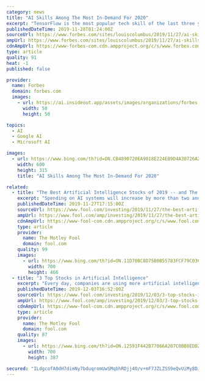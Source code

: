 ```yaml
---
category: news
title: "AI Skills Among The Most In-Demand For 2020"
excerpt: "TensorFlow is the most popular tech skill of the last three years, exponentially increasing between 2016 and 2019 based on Udemy’s data. Udemy sees robust demand for AI and data science skills, in addition to web development frameworks, cloud computing, and IT certifications, including AWS, CompTIA & Docker. SAP expertise is projected to be ..."
publishedDateTime: 2019-11-28T01:24:00Z
sourceUrl: https://www.forbes.com/sites/louiscolumbus/2019/11/27/ai-skills-among-the-most-in-demand-for-2020/
ampUrl: https://www.forbes.com/sites/louiscolumbus/2019/11/27/ai-skills-among-the-most-in-demand-for-2020/amp/
cdnAmpUrl: https://www-forbes-com.cdn.ampproject.org/c/s/www.forbes.com/sites/louiscolumbus/2019/11/27/ai-skills-among-the-most-in-demand-for-2020/amp/
type: article
quality: 91
heat: -1
published: false

provider:
  name: Forbes
  domain: forbes.com
  images:
    - url: https://ai.insideout.app/assets/images/organizations/forbes.com-50x50.jpg
      width: 50
      height: 50

topics:
  - AI
  - Google AI
  - Microsoft AI

images:
  - url: https://www.bing.com/th?id=ON.CB4890720EA9018E224EB9D4A30726A2
    width: 600
    height: 315
    title: "AI Skills Among The Most In-Demand For 2020"

related:
  - title: "The Best Artificial Intelligence Stocks of 2019 -- and The Top AI Stock for 2020"
    excerpt: "Spending on AI systems will increase by more than two and a half times between 2019 and 2023, from $37.5 billion to $97.9 billion, for a compound annual growth rate of 28.4%, according to estimates by research firm IDC ... iPhone maker Apple (NASDAQ:AAPL), social media leader Facebook (NASDAQ:FB), video-streaming king Netflix, and Stitch ..."
    publishedDateTime: 2019-11-27T17:15:00Z
    sourceUrl: https://www.fool.com/investing/2019/11/27/the-best-artificial-intelligence-stocks-of-2019-an.aspx
    ampUrl: https://www.fool.com/amp/investing/2019/11/27/the-best-artificial-intelligence-stocks-of-2019-an.aspx
    cdnAmpUrl: https://www-fool-com.cdn.ampproject.org/c/s/www.fool.com/amp/investing/2019/11/27/the-best-artificial-intelligence-stocks-of-2019-an.aspx
    type: article
    provider:
      name: The Motley Fool
      domain: fool.com
    quality: 99
    images:
      - url: https://www.bing.com/th?id=ON.11D70BC8D75B0B55783FCF79C03CF08F
        width: 700
        height: 466
  - title: "3 Top Stocks in Artificial Intelligence"
    excerpt: "Every day, companies are using more artificial intelligence (AI) in their businesses. From the recommendation algorithms you see on e-commerce or streaming video sites, to fraud detection at major banks, to training doctors and performing breakthrough medical research, AI is driving some of the most exciting innovation in the world today."
    publishedDateTime: 2019-12-03T16:52:00Z
    sourceUrl: https://www.fool.com/investing/2019/12/03/3-top-stocks-in-artificial-intelligence.aspx
    ampUrl: https://www.fool.com/amp/investing/2019/12/03/3-top-stocks-in-artificial-intelligence.aspx
    cdnAmpUrl: https://www-fool-com.cdn.ampproject.org/c/s/www.fool.com/amp/investing/2019/12/03/3-top-stocks-in-artificial-intelligence.aspx
    type: article
    provider:
      name: The Motley Fool
      domain: fool.com
    quality: 87
    images:
      - url: https://www.bing.com/th?id=ON.12591F442B77066A207C0BB8EDD24AB3
        width: 700
        height: 387

secured: "ILdgcofA0dH7dimNy7bduqromUwSMqbhRDjj4O/v+mF7JZLZSS9eQvUiMy8DJR9qBFCa2fhOxkLXL8CniUv3nOZNqngztuHRG9HEt6yNdbHQnek94Pp/tCSYNqC/wg1T9nziuWcohy79OMWGjKzUhks/9xB61CG4VSOW/J6Sl9Pln8z/gOq0Iax7mfs3UHS/rX1X8burDPcQJ5UCPhWR2og8sk8Ts3fZVnG4IW105rS1rw6G3//8ljQ3s0XX2YOHDs9QlEIi7CoW04mpgbV9jg==;ZMqv+Hid6nuozmHkIoMCnA=="
---
```


